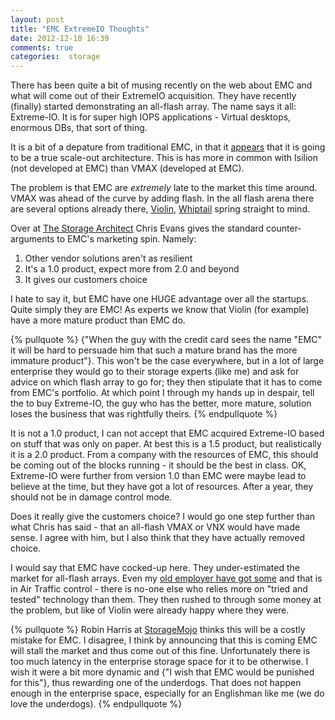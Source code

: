 ```yaml
---
layout: post
title: "EMC ExtremeIO Thoughts"
date: 2012-12-10 16:39
comments: true
categories:  storage
---
```

There has been quite a bit of musing recently on the web about EMC and what will come out of their ExtremeIO acquisition. They have recently (finally) started demonstrating an all-flash array. The name says it all: Extreme-IO. It is for super high IOPS applications - Virtual desktops, enormous DBs, that sort of thing.
<!-- more -->

It is a bit of a depature from traditional EMC, in that it [appears](http://storagenewsletter.com/news/systems/all-ssd-system-from-emc-xtremio-) that it is going to be a true scale-out architecture. This is has more in common with Isilion (not developed at EMC) than VMAX (developed at EMC).

The problem is that EMC are *extremely* late to the market this time around. VMAX was ahead of the curve by adding flash. In the all flash arena there are several options already there, [Violin](http://violin-memory.com), [Whiptail](http://whiptail.com/) spring straight to mind.

Over at [The Storage Architect](http://blog.thestoragearchitect.com/2012/12/10/xtremio-aka-project-x-wheres-the-innovation/) Chris Evans gives the standard counter-arguments to EMC's marketing spin. Namely:

1. Other vendor solutions aren't as resilient
2. It's a 1.0 product, expect more from 2.0 and beyond
3. It gives our customers choice

I hate to say it, but EMC have one HUGE advantage over all the startups. Quite simply they are EMC! As experts we know that Violin (for example) have a more mature product than EMC do.

{% pullquote %}
{"When the guy with the credit card sees the name "EMC" it will be hard to persuade him that such a mature brand has the more immature product"}. This won't be the case everywhere, but in a lot of large enterprise they would go to their storage experts (like me) and ask for advice on which flash array to go for; they then stipulate that it has to come from EMC's portfolio. At which point I through my hands up in despair, tell the to buy Extreme-IO, the guy who has the better, more mature, solution loses the business that was rightfully theirs.
{% endpullquote %}

It is not a 1.0 product, I can not accept that EMC acquired Extreme-IO based on stuff that was only on paper. At best this is a 1.5 product, but realistically it is a 2.0 product. From a company with the resources of EMC, this should be coming out of the blocks running - it should be the best in class. OK, Extreme-IO were further from version 1.0 than EMC were maybe lead to believe at the time, but they have got a lot of resources. After a year, they should not be in damage control mode.

Does it really give the customers choice? I would go one step further than what Chris has said - that an all-flash VMAX or VNX would have made sense. I agree with him, but I also think that they have actually removed choice.

I would say that EMC have cocked-up here. They under-estimated the market for all-flash arrays. Even my [old employer have got some](http://www.violin-memory.com/news/press-releases/nats-selects-violin-memory-flash-storage-for-virtual-desktop-infrastructure/) and that is in Air Traffic control - there is no-one else who relies more on "tried and tested" technology than them. They then rushed to through some money at the problem, but like of Violin were already happy where they were.

{% pullquote %}
Robin Harris at [StorageMojo](http://storagemojo.com/2012/12/05/emcs-xtreme-embarrassment/) thinks this will be a costly mistake for EMC. I disagree, I think by announcing that this is coming EMC will stall the market and thus come out of this fine. Unfortunately there is too much latency in the enterprise storage space for it to be otherwise. I wish it were a bit more dynamic and {"I wish that EMC would be punished for this"}, thus rewarding one of the underdogs. That does not happen enough in the enterprise space, especially for an Englishman like me (we do love the underdogs).
{% endpullquote %}
